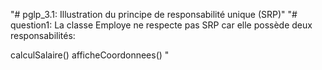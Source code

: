"# pglp_3.1: Illustration du principe de responsabilité unique (SRP)" 
"# question1:
La classe Employe ne respecte pas SRP car elle possède deux responsabilités:

calculSalaire()
afficheCoordonnees() 
"